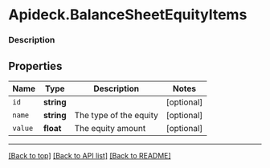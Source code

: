 # Apideck.BalanceSheetEquityItems

### Description

## Properties
Name | Type | Description | Notes
------------ | ------------- | ------------- | -------------
`id` | **string** |  | [optional] 
`name` | **string** | The type of the equity | [optional] 
`value` | **float** | The equity amount | [optional] 





---

[[Back to top]](#) [[Back to API list]](../../../../README.md#documentation-for-api-endpoints) [[Back to README]](../../../../README.md)


